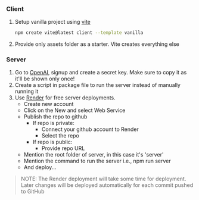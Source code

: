 ### Client

1. Setup vanilla project using [vite](https://vitejs.dev/guide/)
    ```bash
    npm create vite@latest client --template vanilla
    ```
2. Provide only assets folder as a starter. Vite creates everything else

### Server

1. Go to [OpenAI](https://beta.openai.com/account/api-keys), signup and create a secret key. Make sure to copy it as it'll be shown only once!
3. Create a script in package file to run the server instead of manually running it
2. Use [Render](https://render.com/) for free server deployments. 
    - Create new account
    - Click on the New and select Web Service
    - Publish the repo to github
        - If repo is private:
            - Connect your github account to Render
            - Select the repo
        - If repo is public:
            - Provide repo URL 
    - Mention the root folder of server, in this case it's 'server'
    - Mention the command to run the server i.e., npm run server
    - And deploy...

> NOTE: The Render deployment will take some time for deployment. Later changes will be deployed automatically for each commit pushed to GitHub 